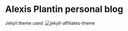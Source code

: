# Alexis Plantin personal blog

Jekyll theme used:
![jekyll-affiliates-theme](https://bootstrapstarter.com/assets/img/themes/affiliates-jekyll.jpg)